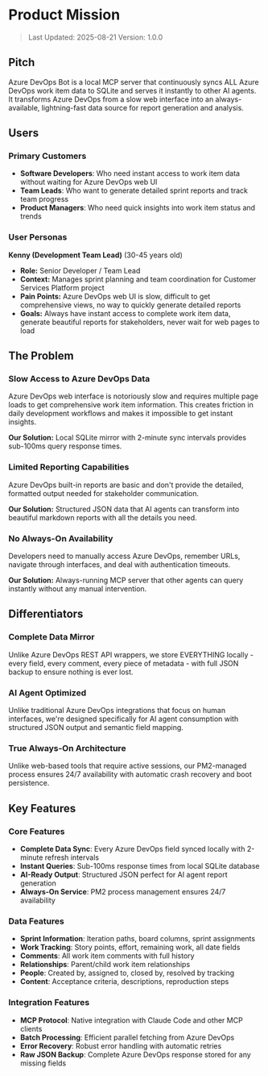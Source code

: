 # Product Mission

> Last Updated: 2025-08-21
> Version: 1.0.0

## Pitch

Azure DevOps Bot is a local MCP server that continuously syncs ALL Azure DevOps work item data to SQLite and serves it instantly to other AI agents. It transforms Azure DevOps from a slow web interface into an always-available, lightning-fast data source for report generation and analysis.

## Users

### Primary Customers

- **Software Developers**: Who need instant access to work item data without waiting for Azure DevOps web UI
- **Team Leads**: Who want to generate detailed sprint reports and track team progress
- **Product Managers**: Who need quick insights into work item status and trends

### User Personas

**Kenny (Development Team Lead)** (30-45 years old)

- **Role:** Senior Developer / Team Lead
- **Context:** Manages sprint planning and team coordination for Customer Services Platform project
- **Pain Points:** Azure DevOps web UI is slow, difficult to get comprehensive views, no way to quickly generate detailed reports
- **Goals:** Always have instant access to complete work item data, generate beautiful reports for stakeholders, never wait for web pages to load

## The Problem

### Slow Access to Azure DevOps Data

Azure DevOps web interface is notoriously slow and requires multiple page loads to get comprehensive work item information. This creates friction in daily development workflows and makes it impossible to get instant insights.

**Our Solution:** Local SQLite mirror with 2-minute sync intervals provides sub-100ms query response times.

### Limited Reporting Capabilities

Azure DevOps built-in reports are basic and don't provide the detailed, formatted output needed for stakeholder communication.

**Our Solution:** Structured JSON data that AI agents can transform into beautiful markdown reports with all the details you need.

### No Always-On Availability

Developers need to manually access Azure DevOps, remember URLs, navigate through interfaces, and deal with authentication timeouts.

**Our Solution:** Always-running MCP server that other agents can query instantly without any manual intervention.

## Differentiators

### Complete Data Mirror

Unlike Azure DevOps REST API wrappers, we store EVERYTHING locally - every field, every comment, every piece of metadata - with full JSON backup to ensure nothing is ever lost.

### AI Agent Optimized

Unlike traditional Azure DevOps integrations that focus on human interfaces, we're designed specifically for AI agent consumption with structured JSON output and semantic field mapping.

### True Always-On Architecture

Unlike web-based tools that require active sessions, our PM2-managed process ensures 24/7 availability with automatic crash recovery and boot persistence.

## Key Features

### Core Features

- **Complete Data Sync**: Every Azure DevOps field synced locally with 2-minute refresh intervals
- **Instant Queries**: Sub-100ms response times from local SQLite database
- **AI-Ready Output**: Structured JSON perfect for AI agent report generation
- **Always-On Service**: PM2 process management ensures 24/7 availability

### Data Features

- **Sprint Information**: Iteration paths, board columns, sprint assignments
- **Work Tracking**: Story points, effort, remaining work, all date fields
- **Comments**: All work item comments with full history
- **Relationships**: Parent/child work item relationships
- **People**: Created by, assigned to, closed by, resolved by tracking
- **Content**: Acceptance criteria, descriptions, reproduction steps

### Integration Features

- **MCP Protocol**: Native integration with Claude Code and other MCP clients
- **Batch Processing**: Efficient parallel fetching from Azure DevOps
- **Error Recovery**: Robust error handling with automatic retries
- **Raw JSON Backup**: Complete Azure DevOps response stored for any missing fields
